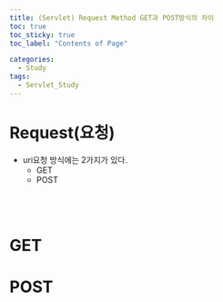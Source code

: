 ```yaml
---
title: (Servlet) Request Method GET과 POST방식의 차이
toc: true
toc_sticky: true
toc_label: "Contents of Page"

categories:
  - Study
tags:
  - Servlet_Study
---
```


# Request(요청)
* uri요청 방식에는 2가지가 있다.
   - GET
   - POST
<br><br><br><br>

# GET
# POST
